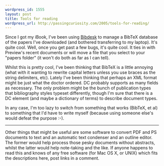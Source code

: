 ```yaml
--- 
wordpress_id: 1555
layout: post
title: Tools for reading
wordpress_url: http://passingcuriosity.com/2005/tools-for-reading/
---
```


Since I got my iBook, I've been using
[Bibdesk](http://bibdesk.sourceforge.net/) to manage a BibTeX database of the
papers I've downloaded (and bothered transferring to my laptop). It's quite
cool. Well, once you get past a few bugs, it's quite cool. It ties in with
Preview's recent documents or will move a file that you select to your "papers
folder" (it won't do both as far as I can tell).

Whilst this is pretty cool, I've been thinking that BibTeX is a little
annoying (what with it wanting to rewrite capital letters unless you use
braces as the string delimiters, etc). Lately I've been thinking that perhaps
an XML format might be just what the doctor ordered. DC probably supports as
many fields as necessary. The only problem might be the bunch of publication
types that bibliography styles typeset differently, though I'm sure that there
is a DC element (and maybe a dictionary of terms) to describe document types.

In any case, I'm too lazy to switch from something that works (BibTeX, et al)
to something that I'd have to write myself (because using someone else's would
defeat the purpose :-).

----

Other things that might be useful are some software to convert PDF and PS
documents to text and an automatic text condenser and an outline editor. The
former would help process those pesky documents without abstracts, whilst the
latter would help note-taking and the like. If anyone happens to read this and
knows of any free software (for Mac OS X, or UNIX) which fits the descriptions
here, post links in a comment.
